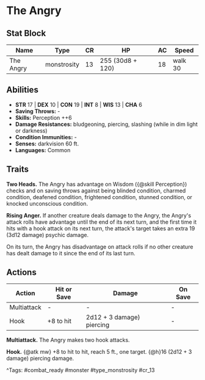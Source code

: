 # The Angry

## Stat Block

| Name | Type | CR | HP | AC | Speed |
|------|------|----|----|----|-------|
| The Angry | monstrosity | 13 | 255 (30d8 + 120) | 18 | walk 30 |

## Abilities

- **STR** 17 | **DEX** 10 | **CON** 19 | **INT** 8 | **WIS** 13 | **CHA** 6
- **Saving Throws:** -  
- **Skills:** Perception ++6  
- **Damage Resistances:** bludgeoning, piercing, slashing (while in dim light or darkness)  
- **Condition Immunities:** -  
- **Senses:** darkvision 60 ft.  
- **Languages:** Common

## Traits

**Two Heads.** The Angry has advantage on Wisdom ({@skill Perception}) checks and on saving throws against being blinded condition, charmed condition, deafened condition, frightened condition, stunned condition, or knocked unconscious condition.

**Rising Anger.** If another creature deals damage to the Angry, the Angry's attack rolls have advantage until the end of its next turn, and the first time it hits with a hook attack on its next turn, the attack's target takes an extra 19 (3d12 damage) psychic damage.

On its turn, the Angry has disadvantage on attack rolls if no other creature has dealt damage to it since the end of its last turn.


## Actions

| Action | Hit or Save | Damage | On Save |
|--------|--------------|--------|----------|
| Multiattack | - | - | - |
| Hook | +8 to hit | 2d12 + 3 damage) piercing | - |

**Multiattack.** The Angry makes two hook attacks.

**Hook.** {@atk mw} +8 to hit to hit, reach 5 ft., one target. {@h}16 (2d12 + 3 damage) piercing damage.


^Tags: #combat_ready #monster #type_monstrosity #cr_13
